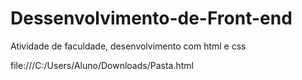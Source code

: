 # Dessenvolvimento-de-Front-end
Atividade de faculdade, desenvolvimento com html e css

file:///C:/Users/Aluno/Downloads/Pasta.html
